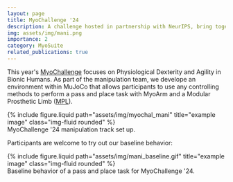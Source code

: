 ```yaml
---
layout: page
title: MyoChallenge '24
description: A challenge hosted in partnership with NeurIPS, bring together by the MyoSuite Team. 
img: assets/img/mani.png
importance: 2
category: MyoSuite
related_publications: true
---
```


This year's [MyoChallenge](https://sites.google.com/view/myosuite/myochallenge/myochallenge-2024) focuses on Physiological Dexterity and Agility in Bionic Humans. As part of the manipulation team, we develope an environment within MuJoCo that allows participants to use any controlling methods to perform a pass and place task with MyoArm and a Modular Prosthetic Limb ([MPL](https://robotsguide.com/robots/mpl)). 

<div class="row justify-content-center">
    <div class="col-sm-12 mt-3 mt-md-0">
        {% include figure.liquid path="assets/img/myochal_mani" title="example image" class="img-fluid rounded" %}
    </div>
</div>
<div class="caption">
    MyoChallenge '24 manipulation track set up. 
</div>

Participants are welcome to try out our baseline behavior:

<div class="row justify-content-center">
    <div class="col-sm-12 mt-3 mt-md-0">
        {% include figure.liquid path="assets/img/mani_baseline.gif" title="example image" class="img-fluid rounded" %}
    </div>
</div>
<div class="caption">
    Baseline behavior of a pass and place task for MyoChallenge '24. 
</div>